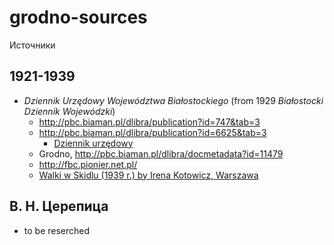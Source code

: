 # grodno-sources

Источники

## 1921-1939

* _Dziennik Urzędowy Województwa Białostockiego_ (from 1929 _Białostocki Dziennik Wojewódzki_)
  * http://pbc.biaman.pl/dlibra/publication?id=747&tab=3
  * http://pbc.biaman.pl/dlibra/publication?id=6625&tab=3
    * [Dziennik urzędowy](https://pl.wikipedia.org/wiki/Dziennik_urz%C4%99dowy)
  * Grodno, http://pbc.biaman.pl/dlibra/docmetadata?id=11479
  * http://fbc.pionier.net.pl/
  * [Walki w Skidlu (1939 r.) by Irena Kotowicz, Warszawa](http://www.wbc.poznan.pl/dlibra/docmetadata?id=36588)

## В. Н. Церепица

* to be reserched
